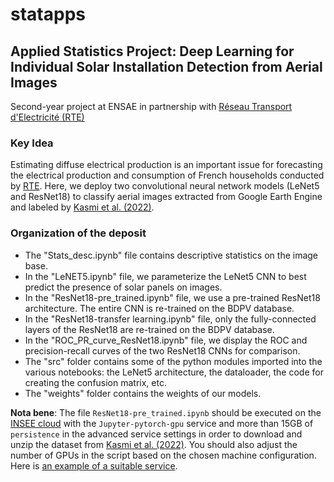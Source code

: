 # statapps

## **Applied Statistics Project: Deep Learning for Individual Solar Installation Detection from Aerial Images**

Second-year project at ENSAE in partnership with [Réseau Transport d'Electricité (RTE)](https://en.wikipedia.org/wiki/RTE_(company))
### **Key Idea**
Estimating diffuse electrical production is an important issue for forecasting the electrical production and consumption of French households conducted by [RTE](https://www.rte-france.com/eco2mix/la-production-delectricite-par-filiere). Here, we deploy two convolutional neural network models (LeNet5 and ResNet18) to classify aerial images extracted from Google Earth Engine and labeled by [Kasmi et al. (2022)](https://www.nature.com/articles/s41597-023-01951-4).

### **Organization of the deposit**

* The "Stats_desc.ipynb" file contains descriptive statistics on the image base.
* In the "LeNET5.ipynb" file, we parameterize the LeNet5 CNN to best predict the presence of solar panels on images.
* In the "ResNet18-pre_trained.ipynb" file, we use a pre-trained ResNet18 architecture. The entire CNN is re-trained on the BDPV database.
* In the "ResNet18-transfer learning.ipynb" file, only the fully-connected layers of the ResNet18 are re-trained on the BDPV database.
* In the "ROC_PR_curve_ResNet18.ipynb" file, we display the ROC and precision-recall curves of the two ResNet18 CNNs for comparison.
* The "src" folder contains some of the python modules imported into the various notebooks: the LeNet5 architecture, the dataloader, the code for creating the confusion matrix, etc.
* The "weights" folder contains the weights of our models.

**Nota bene**: The file ```ResNet18-pre_trained.ipynb``` should be executed on the [INSEE cloud](https://datalab.sspcloud.fr/home) with the ```Jupyter-pytorch-gpu``` service and more than 15GB of ```persistence``` in the advanced service settings in order to download and unzip the dataset from [Kasmi et al. (2022)](https://www.nature.com/articles/s41597-023-01951-4). You should also adjust the number of GPUs in the script based on the chosen machine configuration. Here is [an example of a suitable service](https://datalab.sspcloud.fr/launcher/ide/jupyter-pytorch-gpu?autoLaunch=false&resources.requests.memory=%C2%AB37Gi%C2%BB&resources.limits.memory=%C2%AB115Gi%C2%BB&resources.requests.cpu=%C2%AB10400m%C2%BB&persistence.size=%C2%AB34Gi%C2%BB&onyxia.friendlyName=%C2%AB1_GPU_Torch_pers%C2%BB&git.repository=%C2%ABhttps%3A%2F%2Fgithub.com%2FBasso42%2FDeepPVClassification.git%C2%BB).
